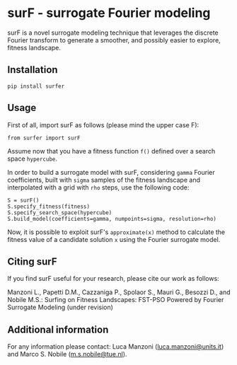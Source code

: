 # surF - surrogate Fourier modeling 

surF is a novel surrogate modeling technique that leverages the discrete Fourier transform to generate a smoother, and possibly easier to explore, fitness landscape.

## Installation

```pip install surfer```

## Usage

First of all, import surF as follows (please mind the upper case F):

```
from surfer import surF
```

Assume now that you have a fitness function ```f()``` defined over a search space ```hypercube```.

In order to build a surrogate model with surF, considering ```gamma``` Fourier coefficients, built with ```sigma``` samples of the fitness landscape and interpolated with a grid with ```rho``` steps, use the following code:

```
S = surF()
S.specify_fitness(fitness)
S.specify_search_space(hypercube)
S.build_model(coefficients=gamma, numpoints=sigma, resolution=rho)
```

Now, it is possible to exploit surF's  ```approximate(x)``` method to calculate the fitness value of a candidate solution ```x``` using the Fourier surrogate model.

## Citing surF

If you find surF useful for your research, please cite our work as follows:

Manzoni L., Papetti D.M., Cazzaniga P., Spolaor S., Mauri G., Besozzi D., and Nobile M.S.: Surfing on Fitness Landscapes: FST-PSO Powered by Fourier Surrogate Modeling (under revision)

## Additional information

For any information please contact: Luca Manzoni (luca.manzoni@units.it) and Marco S. Nobile (m.s.nobile@tue.nl).
